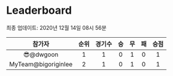 # Leaderboard
최종 업데이트: 2020년 12월 14일 08시 56분




| 참가자 | 순위 | 경기수 | 승 | 무 | 패 | 승점 |
|:---:|:---:|:---:|:---:|:---:|:---:|:---:|
| 😎@dwgoon | 1 | 1 | 0 | 1 | 0 | 1 |
| MyTeam@bigoriginlee | 2 | 1 | 0 | 1 | 0 | 1 |